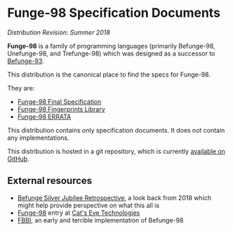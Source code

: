 Funge-98 Specification Documents
================================

*Distribution Revision: Summer 2018*

**Funge-98** is a family of programming languages (primarily Befunge-98,
Unefunge-98, and Trefunge-98) which was designed as a successor to
[Befunge-93][].

This distribution is the canonical place to find the specs for Funge-98.

They are:

*   [Funge-98 Final Specification](doc/funge98.markdown)
*   [Funge-98 Fingerprints Library](library/)
*   [Funge-98 ERRATA](doc/ERRATA.markdown)

This distribution contains only specification documents.  It does not
contain any implementations.

This distribution is hosted in a git repository, which is currently
[available on GitHub](https://github.com/catseye/Funge-98).

External resources
------------------

*   [Befunge Silver Jubilee Retrospective][], a look back from 2018
    which might help provide perspective on what this all is
*   [Funge-98][] entry at [Cat's Eye Technologies][]
*   [FBBI][], an early and terrible implementation of Befunge-98

[Befunge-93]: http://catseye.tc/node/Befunge-93
[Funge-98]: http://catseye.tc/node/Funge-98
[FBBI]: http://catseye.tc/node/FBBI
[Cat's Eye Technologies]: http://catseye.tc/
[Befunge Silver Jubilee Retrospective]: http://catseye.tc/view/The-Dossier/article/Befunge%20Silver%20Jubilee%20Retrospective.md
